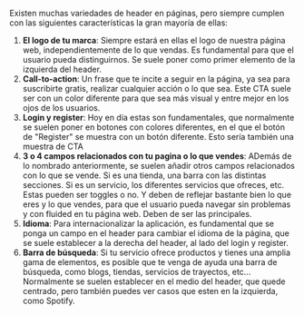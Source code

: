 Existen muchas variedades de header en páginas, pero siempre cumplen con las siguientes características la gran mayoría de ellas:
1. **El logo de tu marca**: Siempre estará en ellas el logo de nuestra página web, independientemente de lo que vendas. Es fundamental para que el usuario pueda distinguirnos. Se suele poner como primer elemento de la izquierda del header.
2. **Call-to-action**: Un frase que te incite a seguir en la página, ya sea para suscribirte gratis, realizar cualquier acción o lo que sea. Este CTA suele ser con un color diferente para que sea más visual y entre mejor en los ojos de los usuarios.
3. **Login y register**: Hoy en día estas son fundamentales, que normalmente se suelen poner en botones con colores diferentes, en el que el botón de "Register" se muestra con un botón diferente. Esto sería también una muestra de CTA
4. **3 o 4 campos relacionados con tu pagina o lo que vendes**: ADemás de lo nombrado anteriormente, se suelen añadir otros campos relacionados con lo que se vende. Si es una tienda, una barra con las distintas secciones. Si es un servicio, los diferentes servicios que ofreces, etc. Estas pueden ser toggles o no. Y deben de reflejar bastante bien lo que eres y lo que vendes, para que el usuario pueda navegar sin problemas y con fluided en tu página web. Deben de ser las principales.
5. **Idioma**: Para internacionalizar la aplicación, es fundamental que se ponga un campo en el header para cambiar el idioma de la página, que se suele establecer a la derecha del header, al lado del login y register. 
6. **Barra de búsqueda**: Si tu servicio ofrece productos y tienes una amplia gama de elementos, es posible que te venga de ayuda una barra de búsqueda, como blogs, tiendas, servicios de trayectos, etc... Normalmente se suelen establecer en el medio del header, que quede centrado, pero también puedes ver casos que esten en la izquierda, como Spotify.